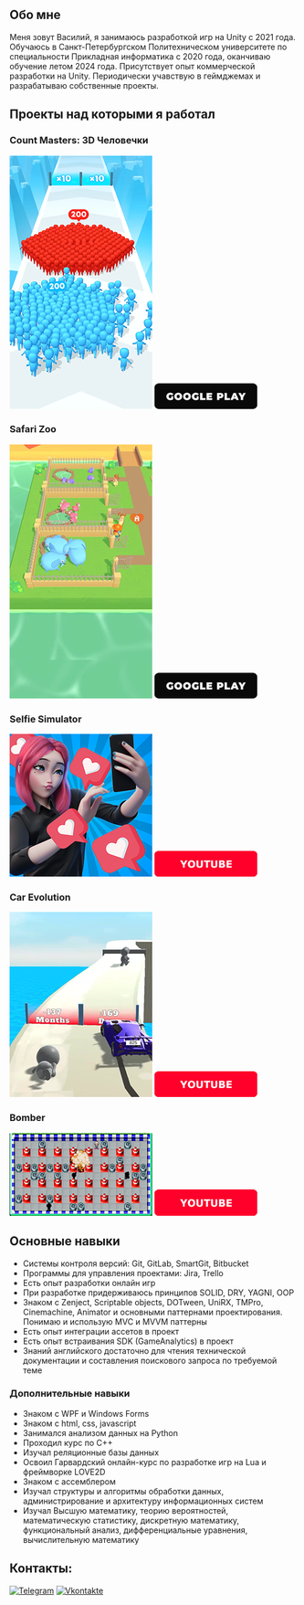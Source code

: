 ## Обо мне
Меня зовут Василий, я занимаюсь разработкой игр на Unity с 2021 года. Обучаюсь в Санкт-Петербургском Политехническом университете по специальности Прикладная информатика с 2020 года, оканчиваю обучение летом 2024 года. Присутствует опыт коммерческой разработки на Unity. Периодически учавствую в геймджемах и разрабатываю собственные проекты.

## Проекты над которыми я работал

### Count Masters: 3D Человечки
<img src="https://github.com/Vasiliy-Enyutin/Vasiliy-Enyutin/blob/main/Assets/Count%20Masters%203D.png" alt="img">

<a href="https://play.google.com/store/apps/details/Count+Masters:+Stickman+Games?id=freeplay.crowdrun.com&hl=ru" target="_blank">
  <img src="https://github.com/Vasiliy-Enyutin/Vasiliy-Enyutin/blob/main/Assets/Google%20play.png" alt="Google Play" width="180"/>
</a>

### Safari Zoo
<img src="https://github.com/Vasiliy-Enyutin/Vasiliy-Enyutin/blob/main/Assets/Safari%20Zoo.png" alt="img">

<a href="https://play.google.com/store/apps/details?id=com.ttf.safarizoo&hl=en_CA" target="_blank">
  <img src="https://github.com/Vasiliy-Enyutin/Vasiliy-Enyutin/blob/main/Assets/Google%20play.png" alt="Google Play" width="180"/>
</a>

### Selfie Simulator
<img src="https://github.com/Vasiliy-Enyutin/Vasiliy-Enyutin/blob/main/Assets/Selfie%20simulator%20Ava.png" alt="img">

<a href="https://www.youtube.com/watch?v=n83zaATg4rY" target="_blank">
  <img src="https://github.com/Vasiliy-Enyutin/Vasiliy-Enyutin/blob/main/Assets/YouTube.png" alt="YouTube" width="180"/>
</a>

### Car Evolution
<img src="https://github.com/Vasiliy-Enyutin/Vasiliy-Enyutin/blob/main/Assets/Car%20Evolution.png" alt="img">

<a href="https://www.youtube.com/shorts/38ZGJPIOLC0" target="_blank">
  <img src="https://github.com/Vasiliy-Enyutin/Vasiliy-Enyutin/blob/main/Assets/YouTube.png" alt="YouTube" width="180"/>
</a>

### Bomber
<img src="https://github.com/Vasiliy-Enyutin/Vasiliy-Enyutin/blob/main/Assets/Bomber.png" alt="img">

<a href="https://www.youtube.com/watch?v=IIU4uuSPeu4&feature=youtu.be" target="_blank">
  <img src="https://github.com/Vasiliy-Enyutin/Vasiliy-Enyutin/blob/main/Assets/YouTube.png" alt="YouTube" width="180"/>
</a>

## Основные навыки
- Системы контроля версий: Git, GitLab, SmartGit, Bitbucket
- Программы для управления проектами: Jira, Trello
- Есть опыт разработки онлайн игр
- При разработке придерживаюсь принципов SOLID, DRY, YAGNI, OOP
- Знаком с Zenject, Scriptable objects, DOTween, UniRX, TMPro, Cinemachine, Animator и основными паттернами проектирования. Понимаю и использую MVC и MVVM паттерны
- Есть опыт интеграции ассетов в проект
- Есть опыт встраивания SDK (GameAnalytics) в проект
- Знаний английского достаточно для чтения технической документации и составления поискового запроса по требуемой теме

### Дополнительные навыки
- Знаком с WPF и Windows Forms
- Знаком с html, css, javascript
- Занимался анализом данных на Python
- Проходил курс по C++
- Изучал реляционные базы данных
- Освоил Гарвардский онлайн-курс по разработке игр на Lua и фреймворке LOVE2D
- Знаком с ассемблером
- Изучал структуры и алгоритмы обработки данных, администрирование и архитектуру информационных систем
- Изучал Высшую математику, теорию вероятностей, математическую статистику, дискретную математику, функциональный анализ, дифференциальные уравнения, вычислительную математику


## Контакты:
[![Telegram](https://img.shields.io/badge/-Telegram-090909?style=for-the-badge&logo=telegram&logoColor=27A0D9)](https://t.me/Vasiliy_Enyutin)
[![Vkontakte](https://img.shields.io/badge/-Vkontakte-090909?style=for-the-badge&logo=Vk&logoColor=4F7DB3)](https://vk.com/vasiliyenyutin)